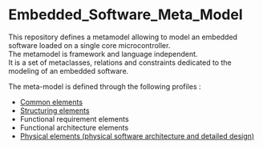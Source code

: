 # Embedded_Software_Meta_Model

This repository defines a metamodel allowing to model an embedded software
loaded on a single core microcontroller.  
The metamodel is framework and language independent.  
It is a set of metaclasses, relations and constraints dedicated to the modeling
of an embedded software.

The meta-model is defined through the following profiles :
* [Common elements](Common_Elements/Common_Elements.md)
* [Structuring elements](Structuring_Elements/Structuring_Elements.md)
* Functional requirement elements
* Functional architecture elements
* [Physical elements (physical software architecture and detailed design)](Physical_Elements/Physical_Elements.md)
